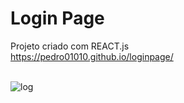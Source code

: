 # Login Page 

Projeto criado com REACT.js <br>
https://pedro01010.github.io/loginpage/
<br>
<br>

![log](https://user-images.githubusercontent.com/114010190/234032830-01d70dc7-3dee-4a56-84f8-1033b54dde70.png)

